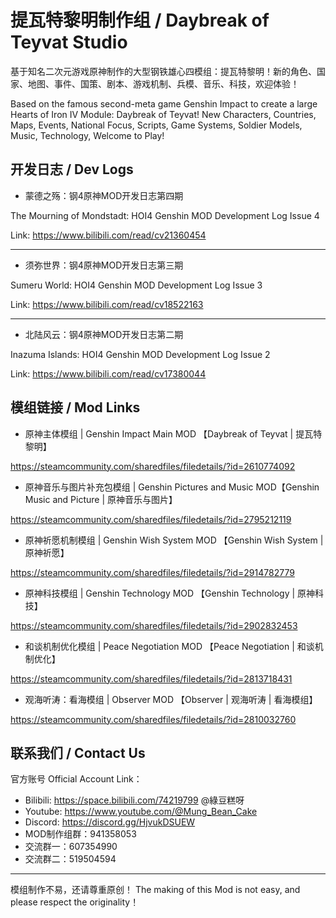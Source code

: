 # 提瓦特黎明制作组 / Daybreak of Teyvat Studio

基于知名二次元游戏原神制作的大型钢铁雄心四模组：提瓦特黎明！新的角色、国家、地图、事件、国策、剧本、游戏机制、兵模、音乐、科技，欢迎体验！

Based on the famous second-meta game Genshin Impact to create a large Hearts of Iron IV Module: Daybreak of Teyvat! New Characters, Countries, Maps, Events, National Focus, Scripts, Game Systems, Soldier Models, Music, Technology, Welcome to Play!

## 开发日志 / Dev Logs

- 蒙德之殇：钢4原神MOD开发日志第四期

 The Mourning of Mondstadt: HOI4 Genshin MOD Development Log Issue 4

 Link: <https://www.bilibili.com/read/cv21360454>

---

- 须弥世界：钢4原神MOD开发日志第三期

 Sumeru World: HOI4 Genshin MOD Development Log Issue 3

 Link: <https://www.bilibili.com/read/cv18522163>

---

- 北陆风云：钢4原神MOD开发日志第二期

 Inazuma Islands: HOI4 Genshin MOD Development Log Issue 2

 Link: <https://www.bilibili.com/read/cv17380044>

## 模组链接 / Mod Links

- 原神主体模组 | Genshin Impact Main MOD 【Daybreak of Teyvat | 提瓦特黎明】

 <https://steamcommunity.com/sharedfiles/filedetails/?id=2610774092>

- 原神音乐与图片补充包模组 | Genshin Pictures and Music MOD【Genshin Music and Picture | 原神音乐与图片】

 <https://steamcommunity.com/sharedfiles/filedetails/?id=2795212119>

- 原神祈愿机制模组 | Genshin Wish System MOD 【Genshin Wish System | 原神祈愿】

 <https://steamcommunity.com/sharedfiles/filedetails/?id=2914782779>

- 原神科技模组 | Genshin Technology MOD 【Genshin Technology | 原神科技】

 <https://steamcommunity.com/sharedfiles/filedetails/?id=2902832453>

- 和谈机制优化模组 | Peace Negotiation MOD 【Peace Negotiation | 和谈机制优化】

 <https://steamcommunity.com/sharedfiles/filedetails/?id=2813718431>

- 观海听涛：看海模组 | Observer MOD 【Observer | 观海听涛 | 看海模组】

 <https://steamcommunity.com/sharedfiles/filedetails/?id=2810032760>

## 联系我们 / Contact Us

官方账号 Official Account Link：

- Bilibili: <https://space.bilibili.com/74219799> @綠豆糕呀
- Youtube: <https://www.youtube.com/@Mung_Bean_Cake>
- Discord: <https://discord.gg/HjvukDSUEW>
- MOD制作组群：941358053
- 交流群一：607354990
- 交流群二：519504594

---

模组制作不易，还请尊重原创！
The making of this Mod is not easy, and please respect the originality！
